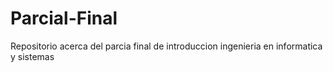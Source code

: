 # Parcial-Final
 Repositorio acerca del parcia final de introduccion ingenieria en informatica y sistemas 
